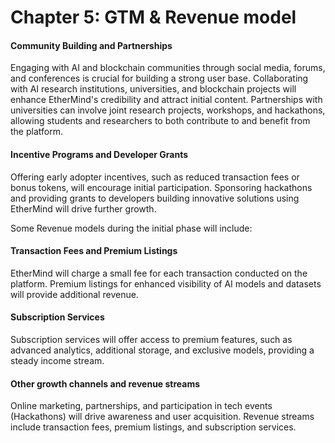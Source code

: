 # Chapter 5: GTM & Revenue model

#### Community Building and Partnerships

Engaging with AI and blockchain communities through social media, forums, and conferences is crucial for building a strong user base. Collaborating with AI research institutions, universities, and blockchain projects will enhance EtherMind's credibility and attract initial content. Partnerships with universities can involve joint research projects, workshops, and hackathons, allowing students and researchers to both contribute to and benefit from the platform.

#### Incentive Programs and Developer Grants

Offering early adopter incentives, such as reduced transaction fees or bonus tokens, will encourage initial participation. Sponsoring hackathons and providing grants to developers building innovative solutions using EtherMind will drive further growth.

Some Revenue models during the initial phase will include:

#### Transaction Fees and Premium Listings

EtherMind will charge a small fee for each transaction conducted on the platform. Premium listings for enhanced visibility of AI models and datasets will provide additional revenue.

#### Subscription Services

Subscription services will offer access to premium features, such as advanced analytics, additional storage, and exclusive models, providing a steady income stream.

#### Other growth channels and revenue streams

Online marketing, partnerships, and participation in tech events (Hackathons) will drive awareness and user acquisition. Revenue streams include transaction fees, premium listings, and subscription services.
